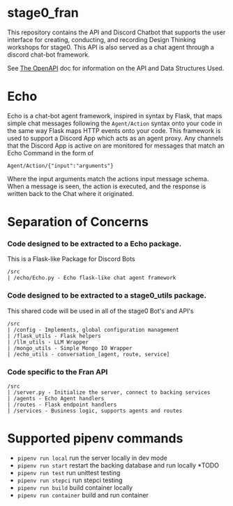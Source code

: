 # stage0_fran

This repository contains the API and Discord Chatbot that supports the user interface for creating, conducting, and recording Design Thinking workshops for stage0. This API is also served as a chat agent through a discord chat-bot framework. 

See [The OpenAPI](./docs/index.html) doc for information on the API and Data Structures Used. 

# Echo

Echo is a chat-bot agent framework, inspired in syntax by Flask, that maps simple chat messages following the ``Agent/Action`` syntax onto your code in the same way Flask maps HTTP events onto your code. This framework is used to support a Discord App which acts as an agent proxy. Any channels that the Discord App is active on are monitored for messages that match an Echo Command in the form of
```
Agent/Action/{"input":"arguments"}
```
Where the input arguments match the actions input message schema. When a message is seen, the action is executed, and the response is written back to the Chat where it originated. 

# Separation of Concerns

### Code designed to be extracted to a Echo package.
This is a Flask-like Package for Discord Bots
```
/src
| /echo/Echo.py - Echo flask-like chat agent framework
```

### Code designed to be extracted to a stage0_utils package.
This shared code will be used in all of the stage0 Bot's and API's
```
/src
| /config - Implements, global configuration management
| /flask_utils - Flask helpers
| /llm_utils - LLM Wrapper
| /mongo_utils - Simple Mongo IO Wrapper
| /echo_utils - conversation_[agent, route, service]
```

### Code specific to the Fran API
```
/src
| /server.py - Initialize the server, connect to backing services
| /agents - Echo Agent handlers
| /routes - Flask endpoint handlers
| /services - Business logic, supports agents and routes
```

# Supported pipenv commands
- ``pipenv run local`` run the server locally in dev mode
- ``pipenv run start`` restart the backing database and run locally *TODO
- ``pipenv run test`` run unittest testing
- ``pipenv run stepci`` run stepci testing
- ``pipenv run build`` build container locally 
- ``pipenv run container`` build and run container
